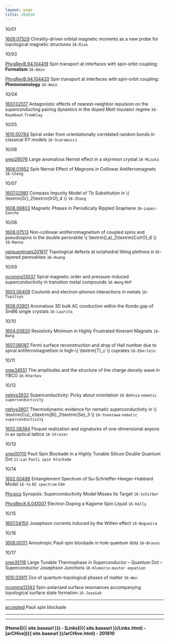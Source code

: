```yaml
---
layout: page
title: 201610
---
```



10/01


[1609.07529](https://arxiv.org/abs/1609.07529) Chirality-driven orbital magnetic moments as a new probe for topological magnetic structures `16-Dias`

10/03

[PhysRevB.94.104419](http://journals.aps.org/prb/abstract/10.1103/PhysRevB.94.104419) Spin transport at interfaces with spin-orbit coupling: **Formalism** `16-Amin`

[PhysRevB.94.104420](http://journals.aps.org/prb/abstract/10.1103/PhysRevB.94.104420) Spin transport at interfaces with spin-orbit coupling: **Phenomenology** `16-Amin`



10/04

[1607.02517](https://arxiv.org/abs/1607.02517) Antagonistic effects of nearest-neighbor repulsion on the superconducting pairing dynamics in the doped Mott insulator regime `16-Reymbaut` `Tremblay`

10/05

[1610.00784](https://arxiv.org/abs/1610.00784) Spiral order from orientationally correlated random bonds in classical XY models `16-Scaramucci`

10/06

[srep28076](http://www.nature.com/articles/srep28076) Large anomalous Nernst effect in a skyrmion crystal `16-Mizuta`

[1606.01952](https://arxiv.org/abs/1606.01952) Spin Nernst Effect of Magnons in Collinear Antiferromagnets `16-Cheng`

10/07

[1607.02981](https://arxiv.org/abs/1607.02981) Compass Impurity Model of Tb Substitution in \\( \textrm{Sr}_2\textrm{IrO}_4 \\) `16-Zhang`

[1608.06803](https://arxiv.org/abs/1608.06803) Magnetic Phases in Periodically Rippled Graphene `16-Lopez-Sancho`

10/08

[1608.07513](https://arxiv.org/abs/1608.07513) Non-collinear antiferromagnetism of coupled spins and pseudospins in the double perovskite \\( \textrm{La}_2\textrm{CuIrO}_6 \\) `16-Manna`

[npjquantmats201617](http://www.nature.com/articles/npjquantmats201617) Topological defects at octahedral tilting plethora in bi-layered perovskites `16-Huang`

10/09

[ncomms13037](http://www.nature.com/articles/ncomms13037) Spiral magnetic order and pressure-induced superconductivity in transition metal compounds `16-Wang` `MnP`

[1603.06409](https://arxiv.org/abs/1603.06409) Coulomb and electron-phonon interactions in metals `16-Tupitsyn`

[1608.03901](https://arxiv.org/abs/1608.03901) Anomalous 3D bulk AC conduction within the Kondo gap of SmB6 single crystals `16-Laurita`


10/10

[1604.03620](https://arxiv.org/abs/1604.03620) Resistivity Minimum in Highly Frustrated Itinerant Magnets `16-Wang`


[1607.06087](https://arxiv.org/abs/1607.06087) Fermi surface reconstruction and drop of Hall number due to spiral antiferromagnetism in high-\\( \textrm{T}_c \\) cuprates `16-Eberlein`


10/11

[srep34551](http://www.nature.com/articles/srep34551) The amplitudes and the structure of the charge density wave in YBCO `16-Kharkov`

10/12

[nphys3932](http://www.nature.com/nphys/journal/vaop/ncurrent/full/nphys3932.html) Superconductivity: Picky about orientation `16-Behnia` `nematic superconductivity`

[nphys3907](http://www.nature.com/nphys/journal/vaop/ncurrent/full/nphys3907.html) Thermodynamic evidence for nematic superconductivity in \\( \textrm{Cu}_x\textrm{Bi}_2\textrm{Se}_3 \\) `16-Yonezawa` `nematic superconductivity`

[1602.08384](https://arxiv.org/abs/1602.08384) Floquet realization and signatures of one-dimensional anyons in an optical lattice `16-Strater`


10/13

[srep00110](http://www.nature.com/articles/srep00110) Pauli Spin Blockade in a Highly Tunable Silicon Double Quantum Dot `11-Lai` `Pauli spin blockade`

10/14

[1602.00488](https://arxiv.org/abs/1602.00488) Entanglement Spectrum of Su-Schrieffer-Heeger-Hubbard Model `16-Ye` `EE spectrum` `SSH`

[Physics](http://physics.aps.org/synopsis-for/10.1103/PhysRevX.6.041007) Synopsis: Superconductivity Model Misses Its Target `16-Schirber`

[PhysRevX.6.041007](http://journals.aps.org/prx/abstract/10.1103/PhysRevX.6.041007) Electron Doping a Kagome Spin Liquid `16-Kelly`

10/15

[1607.04150](https://arxiv.org/abs/1607.04150) Josephson currents induced by the Witten effect `16-Nogueira`


10/16

[1608.00111](https://arxiv.org/abs/1608.00111) Anisotropic Pauli spin blockade in hole quantum dots `16-Brauns`

10/17


[srep35116](http://www.nature.com/articles/srep35116) Large Tunable Thermophase in Superconductor – Quantum Dot – Superconductor Josephson Junctions `16-Kleeorin` `master equation`

[1610.03911](https://arxiv.org/abs/1610.03911) Zoo of quantum-topological phases of matter `16-Wen`

[ncomms13143](http://www.nature.com/articles/ncomms13143) Spin-polarized surface resonances accompanying topological surface state formation `16-Jozwiak`




---

[accepted](http://journals.aps.org/prl/accepted/5907dYd3Cc412752804b6cc4beddf3da7eb167ae7) Pauli spin blockade


---



---


#### [Home]({{ site.baseurl }}) - [Links]({{ site.baseurl }}/Links.html) - [arCHive]({{ site.baseurl }}/arCHive.html) - 201610
